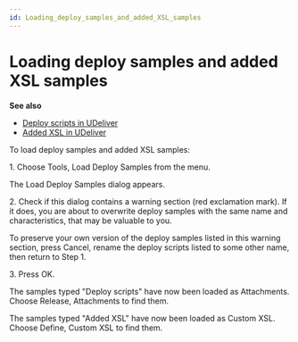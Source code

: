 ```yaml
---
id: Loading_deploy_samples_and_added_XSL_samples
---
```


# Loading deploy samples and added XSL samples

**See also**

- [Deploy scripts in UDeliver](/docs/Continuous%20delivery/USoft%20Delivery%20Manager%20by%20concept/Deploy%20scripts%20in%20UDeliver.md)
- [Added XSL in UDeliver](/docs/Continuous%20delivery/USoft%20Delivery%20Manager%20by%20concept/Added%20XSL%20in%20UDeliver.md)

To load deploy samples and added XSL samples:

1. Choose Tools, Load Deploy Samples from the menu.

The Load Deploy Samples dialog appears.

2. Check if this dialog contains a warning section (red exclamation mark). If it does, you are about to overwrite deploy samples with the same name and characteristics, that may be valuable to you.

To preserve your own version of the deploy samples listed in this warning section, press Cancel, rename the deploy scripts listed to some other name, then return to Step 1.

3. Press OK.

The samples typed "Deploy scripts" have now been loaded as Attachments. Choose Release, Attachments to find them.

The samples typed "Added XSL" have now been loaded as Custom XSL. Choose Define, Custom XSL to find them.

 